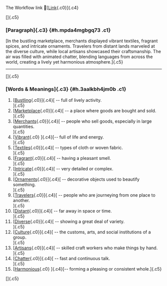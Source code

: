 The Workflow link
👏[[Link](https://www.google.com/url?q=http://www.google.com&sa=D&source=editors&ust=1757702382132488&usg=AOvVaw2nO-obW0aWReAvOVUMfOH6){.c0}]{.c4}

[]{.c5}

### [Paragraph]{.c3} {#h.mpda4mgbgq73 .c1}

[In the bustling marketplace, merchants displayed vibrant textiles,
fragrant spices, and intricate ornaments. Travelers from distant lands
marveled at the diverse culture, while local artisans showcased their
craftsmanship. The air was filled with animated chatter, blending
languages from across the world, creating a lively yet harmonious
atmosphere.]{.c5}

------------------------------------------------------------------------

[]{.c5}

### [Words & Meanings]{.c3} {#h.3aalkbh4jm0b .c1}

1.  [[Bustling](https://www.google.com/url?q=http://www.google.com&sa=D&source=editors&ust=1757702382133536&usg=AOvVaw3bEfLJ5fL1pyfYnj1xGC12){.c0}]{.c4}[ --
    full of lively activity.\
    ]{.c5}
2.  [[Marketplace](https://www.google.com/url?q=http://www.google.com&sa=D&source=editors&ust=1757702382133744&usg=AOvVaw3KrcsAEkNlnM8diQ_pn7Qs){.c0}]{.c4}[ --
    a place where goods are bought and sold.\
    ]{.c5}
3.  [[Merchants](https://www.google.com/url?q=http://www.google.com&sa=D&source=editors&ust=1757702382133940&usg=AOvVaw1Dmryox9e0_YghhmYNi9-e){.c0}]{.c4}[ --
    people who sell goods, especially in large quantities.\
    ]{.c5}
4.  [[Vibrant](https://www.google.com/url?q=http://www.google.com&sa=D&source=editors&ust=1757702382134201&usg=AOvVaw3URUKQvSMX4_g_yzOtN8Qr){.c0}
    ]{.c4}[-- full of life and energy.\
    ]{.c5}
5.  [[Textiles](https://www.google.com/url?q=http://www.google.com&sa=D&source=editors&ust=1757702382134374&usg=AOvVaw0sacULhF6yzdbMWu2TJ2Bb){.c0}]{.c4}[ --
    types of cloth or woven fabric.\
    ]{.c5}
6.  [[Fragrant](https://www.google.com/url?q=http://www.google.com&sa=D&source=editors&ust=1757702382134553&usg=AOvVaw2cND8q4Y4a629Bht1LqyP2){.c0}]{.c4}[ --
    having a pleasant smell.\
    ]{.c5}
7.  [[Intricate](https://www.google.com/url?q=http://www.google.com&sa=D&source=editors&ust=1757702382134720&usg=AOvVaw2B7Rlf7Qf045gZ0a-ckXGE){.c0}]{.c4}[ --
    very detailed or complex.\
    ]{.c5}
8.  [[Ornaments](https://www.google.com/url?q=http://www.google.com&sa=D&source=editors&ust=1757702382134885&usg=AOvVaw32G_RVQvBlUln5_BL3ZZeY){.c0}]{.c4}[ --
    decorative objects used to beautify something.\
    ]{.c5}
9.  [[Travelers](https://www.google.com/url?q=http://www.google.com&sa=D&source=editors&ust=1757702382135078&usg=AOvVaw2UEYQ60sGVX1X_UeHBJNar){.c0}]{.c4}[ --
    people who are journeying from one place to another.\
    ]{.c5}
10. [[Distant](https://www.google.com/url?q=http://www.google.com&sa=D&source=editors&ust=1757702382135294&usg=AOvVaw3E3PXRFhzngBB-lpTigBPK){.c0}]{.c4}[ --
    far away in space or time.\
    ]{.c5}
11. [[Diverse](https://www.google.com/url?q=http://www.google.com&sa=D&source=editors&ust=1757702382135470&usg=AOvVaw2VmDQvh7bFpE87eGnV1o2q){.c0}]{.c4}[ --
    showing a great deal of variety.\
    ]{.c5}
12. [[Culture](https://www.google.com/url?q=http://www.google.com&sa=D&source=editors&ust=1757702382135651&usg=AOvVaw04ccZSfKzPCIBqlpGSSvVZ){.c0}]{.c4}[ --
    the customs, arts, and social institutions of a group.\
    ]{.c5}
13. [[Artisans](https://www.google.com/url?q=http://www.google.com&sa=D&source=editors&ust=1757702382135869&usg=AOvVaw2uwjFe7yQcs-0DQWokVqNO){.c0}]{.c4}[ --
    skilled craft workers who make things by hand.\
    ]{.c5}
14. [[Chatter](https://www.google.com/url?q=http://www.google.com&sa=D&source=editors&ust=1757702382136083&usg=AOvVaw3MbKysUkM2ARdvoNghU6G7){.c0}]{.c4}[ --
    fast and continuous talk.\
    ]{.c5}
15. [[Harmonious](https://www.google.com/url?q=http://www.google.com&sa=D&source=editors&ust=1757702382136280&usg=AOvVaw2HANV98naFwavO-i-5Sj2W){.c0}
    ]{.c4}[-- forming a pleasing or consistent whole.]{.c5}

[]{.c5}
